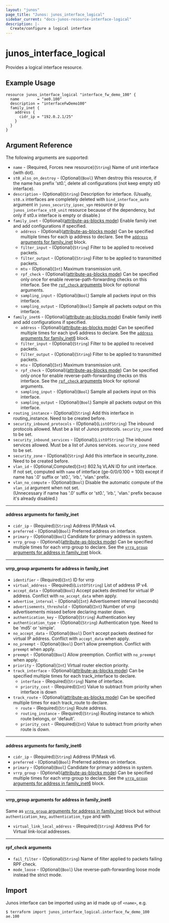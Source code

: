 ```yaml
---
layout: "junos"
page_title: "Junos: junos_interface_logical"
sidebar_current: "docs-junos-resource-interface-logical"
description: |-
  Create/configure a logical interface
---
```


# junos_interface_logical

Provides a logical interface resource.

## Example Usage

```hcl
resource junos_interface_logical "interface_fw_demo_100" {
  name        = "ae0.100"
  description = "interfaceFwDemo100"
  family_inet {
    address {
      cidr_ip = "192.0.2.1/25"
    }
  }
}
```

## Argument Reference

The following arguments are supported:

* `name` - (Required, Forces new resource)(`String`) Name of unit interface (with dot).
* `st0_also_on_destroy` - (Optional)(`Bool`) When destroy this resource, if the name has prefix 'st0.', delete all configurations (not keep empty st0 interface).  
* `description` - (Optional)(`String`) Description for interface.
(Usually, `st0.x` interfaces are completely deleted with `bind_interface_auto` argument in `junos_security_ipsec_vpn` resource or by `junos_interface_st0_unit` resource because of the dependency, but only if st0.x interface is empty or disable.)
* `family_inet` - (Optional)([attribute-as-blocks mode](https://www.terraform.io/docs/configuration/attr-as-blocks.html)) Enable family inet and add configurations if specified.
  * `address` - (Optional)([attribute-as-blocks mode](https://www.terraform.io/docs/configuration/attr-as-blocks.html)) Can be specified multiple times for each ip address to declare. See the [`address` arguments for family_inet](#address-arguments-for-family_inet) block.
  * `filter_input` - (Optional)(`String`) Filter to be applied to received packets.
  * `filter_output` - (Optional)(`String`) Filter to be applied to transmitted packets.
  * `mtu` - (Optional)(`Int`) Maximum transmission unit.
  * `rpf_check` - (Optional)([attribute-as-blocks mode](https://www.terraform.io/docs/configuration/attr-as-blocks.html)) Can be specified only once for enable reverse-path-forwarding checks on this interface. See the [`rpf_check` arguments](#rpf_check-arguments) block for optional arguments.
  * `sampling_input` - (Optional)(`Bool`) Sample all packets input on this interface.
  * `sampling_output` - (Optional)(`Bool`) Sample all packets output on this interface.
* `family_inet6` - (Optional)([attribute-as-blocks mode](https://www.terraform.io/docs/configuration/attr-as-blocks.html)) Enable family inet6 and add configurations if specified.
  * `address` - (Optional)([attribute-as-blocks mode](https://www.terraform.io/docs/configuration/attr-as-blocks.html)) Can be specified multiple times for each ipv6 address to declare. See the [`address` arguments for family_inet6](#address-arguments-for-family_inet6) block.
  * `filter_input` - (Optional)(`String`) Filter to be applied to received packets.
  * `filter_output` - (Optional)(`String`) Filter to be applied to transmitted packets.
  * `mtu` - (Optional)(`Int`) Maximum transmission unit.
  * `rpf_check` - (Optional)([attribute-as-blocks mode](https://www.terraform.io/docs/configuration/attr-as-blocks.html)) Can be specified only once for enable reverse-path-forwarding checks on this interface. See the [`rpf_check` arguments](#rpf_check-arguments) block for optional arguments. 
  * `sampling_input` - (Optional)(`Bool`) Sample all packets input on this interface.
  * `sampling_output` - (Optional)(`Bool`) Sample all packets output on this interface.
* `routing_instance` - (Optional)(`String`) Add this interface in routing_instance. Need to be created before.
* `security_inbound_protocols` - (Optional)(`ListOfString`) The inbound protocols allowed. Must be a list of Junos protocols. `security_zone` need to be set.
* `security_inbound_services` - (Optional)(`ListOfString`) The inbound services allowed. Must be a list of Junos services. `security_zone` need to be set.
* `security_zone` - (Optional)(`String`) Add this interface in security_zone. Need to be created before.
* `vlan_id` - (Optional,Computed)(`Int`) 802.1q VLAN ID for unit interface.  
  If not set, computed with `name` of interface (ge-0/0/0.100 = 100) except if name has '.0' suffix or 'st0.', 'irb.', 'vlan.' prefix.
* `vlan_no_compute` - (Optional)(`Bool`) Disable the automatic compute of the `vlan_id` argument when not set.  
  (Unnecessary if name has '.0' suffix or 'st0.', 'irb.', 'vlan.' prefix because it's already disabled.)

---
#### address arguments for family_inet
* `cidr_ip` - (Required)(`String`) Address IP/Mask v4.
* `preferred` - (Optional)(`Bool`) Preferred address on interface.
* `primary` - (Optional)(`Bool`) Candidate for primary address in system.
* `vrrp_group` - (Optional)([attribute-as-blocks mode](https://www.terraform.io/docs/configuration/attr-as-blocks.html)) Can be specified multiple times for each vrrp group to declare. See the [`vrrp_group` arguments for address in family_inet](#vrrp_group-arguments-for-address-in-family_inet) block.

---
#### vrrp_group arguments for address in family_inet
* `identifier` - (Required)(`Int`) ID for vrrp
* `virtual_address` - (Required)(`ListOfString`) List of address IP v4.
* `accept_data` - (Optional)(`Bool`) Accept packets destined for virtual IP address. Conflict with `no_accept_data` when apply.
* `advertise_interval` - (Optional)(`Int`) Advertisement interval (seconds)
* `advertisements_threshold` - (Optional)(`Int`)  Number of vrrp advertisements missed before declaring master down.
* `authentication_key` - (Optional)(`String`) Authentication key
* `authentication_type` - (Optional)(`String`) Authentication type. Need to be 'md5' or 'simple'.
* `no_accept_data` - (Optional)(`Bool`) Don't accept packets destined for virtual IP address. Conflict with `accept_data` when apply.
* `no_preempt` - (Optional)(`Bool`) Don't allow preemption. Conflict with `preempt` when apply.
* `preempt` - (Optional)(`Bool`) Allow preemption. Conflict with `no_preempt` when apply.
* `priority` - (Optional)(`Int`) Virtual router election priority.
* `track_interface` - (Optional)([attribute-as-blocks mode](https://www.terraform.io/docs/configuration/attr-as-blocks.html)) Can be specified multiple times for each track_interface to declare.
  * `interface` - (Required)(`String`) Name of interface.
  * `priority_cost` - (Required)(`Int`) Value to subtract from priority when interface is down
* `track_route` - (Optional)([attribute-as-blocks mode](https://www.terraform.io/docs/configuration/attr-as-blocks.html)) Can be specified multiple times for each track_route to declare.
  * `route` - (Required)(`String`) Route address.
  * `routing_instance` - (Required)(`String`) Routing instance to which route belongs, or 'default'.
  * `priority_cost` - (Required)(`Int`) Value to subtract from priority when route is down.

---
#### address arguments for family_inet6
* `cidr_ip` - (Required)(`String`) Address IP/Mask v6.
* `preferred` - (Optional)(`Bool`) Preferred address on interface.
* `primary` - (Optional)(`Bool`) Candidate for primary address in system.
* `vrrp_group` - (Optional)([attribute-as-blocks mode](https://www.terraform.io/docs/configuration/attr-as-blocks.html)) Can be specified multiple times for each vrrp group to declare. See the [`vrrp_group` arguments for address in family_inet6](#vrrp_group-arguments-for-address-in-family_inet6) block.

---
#### vrrp_group arguments for address in family_inet6
Same as [`vrrp_group` arguments for address in family_inet](#vrrp_group-arguments-for-address-in-family_inet) block but without `authentication_key`, `authentication_type` and with
* `virtual_link_local_address` - (Required)(`String`) Address IPv6 for Virtual link-local addresses.

---
#### rpf_check arguments
* `fail_filter` - (Optional)(`String`) Name of filter applied to packets failing RPF check.
* `mode_loose` - (Optional)(`Bool`) Use reverse-path-forwarding loose mode instead the strict mode.

## Import

Junos interface can be imported using an id made up of `<name>`, e.g.

```
$ terraform import junos_interface_logical.interface_fw_demo_100 ae.100
```
